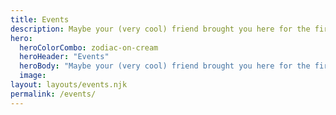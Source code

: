 ```yaml
---
title: Events
description: Maybe your (very cool) friend brought you here for the first time. Or maybe you’ve been to every DC Design Week. Either way, we’re thrilled to have you.
hero:
  heroColorCombo: zodiac-on-cream
  heroHeader: "Events"
  heroBody: "Maybe your (very cool) friend brought you here for the first time. Or maybe you’ve been to every DC Design Week. Either way, we’re thrilled to have you."
  image: 
layout: layouts/events.njk
permalink: /events/
---
```

